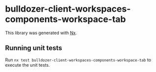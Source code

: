 # bulldozer-client-workspaces-components-workspace-tab

This library was generated with [Nx](https://nx.dev).

## Running unit tests

Run `nx test bulldozer-client-workspaces-components-workspace-tab` to execute the unit tests.
